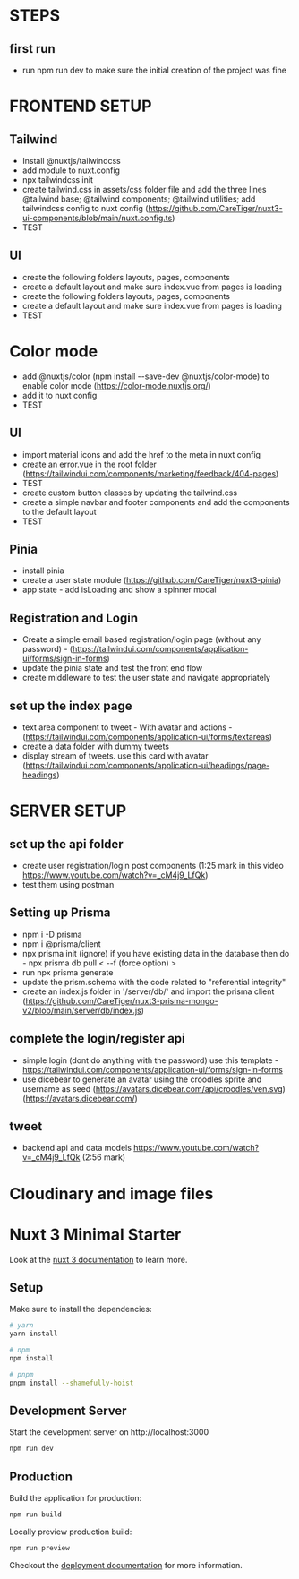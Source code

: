# STEPS
## first run
- run npm run dev to make sure the initial creation of the project was fine

# FRONTEND SETUP
## Tailwind
- Install @nuxtjs/tailwindcss
- add module to nuxt.config
- npx tailwindcss init
- create tailwind.css in assets/css folder file and add the three lines
@tailwind base;
@tailwind components;
@tailwind utilities;
add tailwindcss config to nuxt config (https://github.com/CareTiger/nuxt3-ui-components/blob/main/nuxt.config.ts)
- TEST 

## UI
- create the following folders layouts, pages, components
- create a default layout and make sure index.vue from pages is loading
- create the following folders layouts, pages, components
- create a default layout and make sure index.vue from pages is loading
- TEST

# Color mode
- add @nuxtjs/color (npm install --save-dev @nuxtjs/color-mode) to enable color mode (https://color-mode.nuxtjs.org/)
- add it to nuxt config
- TEST

## UI
- import material icons and add the href to the meta in nuxt config
- create an error.vue in the root folder (https://tailwindui.com/components/marketing/feedback/404-pages)
- TEST
- create custom button classes by updating the tailwind.css
- create a simple navbar and footer components and add the components to the default layout
- TEST 

## Pinia 
- install pinia
- create a user state module (https://github.com/CareTiger/nuxt3-pinia)
- app state - add isLoading and show a spinner modal

## Registration and Login
- Create a simple email based registration/login page (without any password) - (https://tailwindui.com/components/application-ui/forms/sign-in-forms)
- update the pinia state and test the front end flow
- create middleware to test the user state and navigate appropriately

## set up the index page
- text area component to tweet - With avatar and actions - (https://tailwindui.com/components/application-ui/forms/textareas)
- create a data folder with dummy tweets
- display stream of tweets. use this card with avatar (https://tailwindui.com/components/application-ui/headings/page-headings)

# SERVER SETUP
## set up the api folder 
- create user registration/login post components (1:25 mark in this video https://www.youtube.com/watch?v=_cM4j9_LfQk)
- test them using postman

## Setting up Prisma
- npm i -D prisma
- npm i @prisma/client
- npx prisma init
(ignore) if you have existing data in the database then do - npx prisma db pull < --f (force option) >
- run npx prisma generate
- update the prism.schema with the code related to "referential integrity"
- create an index.js folder in '/server/db/' and import the prisma client (https://github.com/CareTiger/nuxt3-prisma-mongo-v2/blob/main/server/db/index.js)

## complete the login/register api
- simple login (dont do anything with the password) use this template - https://tailwindui.com/components/application-ui/forms/sign-in-forms
- use dicebear to generate an avatar using the croodles sprite and username as seed (https://avatars.dicebear.com/api/croodles/ven.svg) (https://avatars.dicebear.com/)


## tweet
- backend api and data models https://www.youtube.com/watch?v=_cM4j9_LfQk (2:56 mark)


# Cloudinary and image files


# Nuxt 3 Minimal Starter

Look at the [nuxt 3 documentation](https://v3.nuxtjs.org) to learn more.

## Setup

Make sure to install the dependencies:

```bash
# yarn
yarn install

# npm
npm install

# pnpm
pnpm install --shamefully-hoist
```

## Development Server

Start the development server on http://localhost:3000

```bash
npm run dev
```

## Production

Build the application for production:

```bash
npm run build
```

Locally preview production build:

```bash
npm run preview
```

Checkout the [deployment documentation](https://v3.nuxtjs.org/guide/deploy/presets) for more information.
